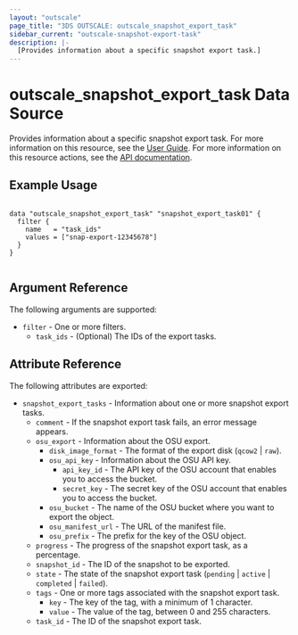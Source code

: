 ```yaml
---
layout: "outscale"
page_title: "3DS OUTSCALE: outscale_snapshot_export_task"
sidebar_current: "outscale-snapshot-export-task"
description: |-
  [Provides information about a specific snapshot export task.]
---
```


# outscale_snapshot_export_task Data Source

Provides information about a specific snapshot export task.
For more information on this resource, see the [User Guide](https://wiki.outscale.net/display/EN/About+Snapshots).
For more information on this resource actions, see the [API documentation](https://docs.outscale.com/api#createsnapshotexporttask).

## Example Usage

```hcl

data "outscale_snapshot_export_task" "snapshot_export_task01" {
  filter {
    name   = "task_ids"
    values = ["snap-export-12345678"]
  }
}


```

## Argument Reference

The following arguments are supported:

* `filter` - One or more filters.
    * `task_ids` - (Optional) The IDs of the export tasks.

## Attribute Reference

The following attributes are exported:

* `snapshot_export_tasks` - Information about one or more snapshot export tasks.
    * `comment` - If the snapshot export task fails, an error message appears.
    * `osu_export` - Information about the OSU export.
        * `disk_image_format` - The format of the export disk (`qcow2` \| `raw`).
        * `osu_api_key` - Information about the OSU API key.
            * `api_key_id` - The API key of the OSU account that enables you to access the bucket.
            * `secret_key` - The secret key of the OSU account that enables you to access the bucket.
        * `osu_bucket` - The name of the OSU bucket where you want to export the object.
        * `osu_manifest_url` - The URL of the manifest file.
        * `osu_prefix` - The prefix for the key of the OSU object.
    * `progress` - The progress of the snapshot export task, as a percentage.
    * `snapshot_id` - The ID of the snapshot to be exported.
    * `state` - The state of the snapshot export task (`pending` \| `active` \| `completed` \| `failed`).
    * `tags` - One or more tags associated with the snapshot export task.
        * `key` - The key of the tag, with a minimum of 1 character.
        * `value` - The value of the tag, between 0 and 255 characters.
    * `task_id` - The ID of the snapshot export task.
